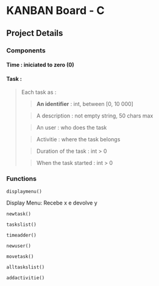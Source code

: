 # KANBAN Board - C 
## Project Details 

### Components

#### Time : iniciated to zero (0)

#### Task :
> Each task as :
>> **An identifier** : int, between [0, 10 000]
>
>> A description : not empty string, 50 chars max
>
>> An user : who does the task
>
>> Activitie : where the task belongs
>
>> Duration of the task : int > 0
>
>> When the task started : int > 0
>


### Functions
>
	displaymenu()
>
 Display Menu: Recebe x e devolve y
>
	newtask()
>
	taskslist()
>
	timeadder()
>
	newuser()
>
	movetask()
>
	alltaskslist()
>
	addactivitie()
>
